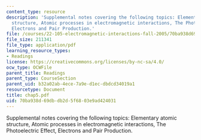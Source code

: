 ```yaml
---
content_type: resource
description: 'Supplemental notes covering the following topics: Elementary atomic
  structure, Atomic processes in electromagnetic interactions, The Photoelectric Effect,
  Electrons and Pair Production.'
file: /courses/22-105-electromagnetic-interactions-fall-2005/70ba938d69dbdb2d5f6803e9ad424031_chap5.pdf
file_size: 211341
file_type: application/pdf
learning_resource_types:
- Readings
license: https://creativecommons.org/licenses/by-nc-sa/4.0/
ocw_type: OCWFile
parent_title: Readings
parent_type: CourseSection
parent_uid: b32a02ab-4ece-7a9e-d1ec-dbdcd34019a1
resourcetype: Document
title: chap5.pdf
uid: 70ba938d-69db-db2d-5f68-03e9ad424031
---
```

Supplemental notes covering the following topics: Elementary atomic structure, Atomic processes in electromagnetic interactions, The Photoelectric Effect, Electrons and Pair Production.